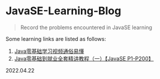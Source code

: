 # JavaSE-Learning-Blog
> Record the problems encountered in JavaSE learning

Some learning links are listed as follows:
1. [Java零基础学习视频通俗易懂](https://www.bilibili.com/video/BV12J41137hu?p=18)
2. [Java零基础到就业全套精讲教程（一）【JavaSE P1-P200】](https://www.bilibili.com/video/BV1Ao4y1S7TS?spm_id_from=333.337.search-card.all.click)

2022.04.22
